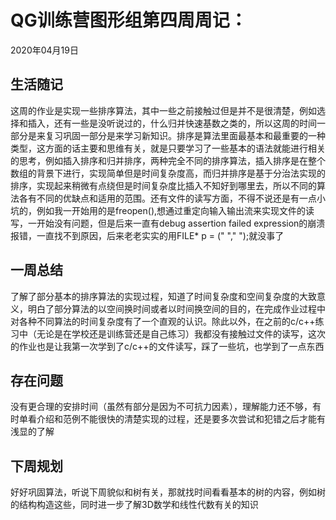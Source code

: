 # QG训练营图形组第四周周记：
2020年04月19日

## 生活随记
这周的作业是实现一些排序算法，其中一些之前接触过但是并不是很清楚，例如选择和插入，还有一些是没听说过的，什么归并快速基数之类的，所以这周的时间一部分是来复习巩固一部分是来学习新知识。排序是算法里面最基本和最重要的一种类型，这方面的话主要和思维有关，就是只要学习了一些基本的语法就能进行相关的思考，例如插入排序和归并排序，两种完全不同的排序算法，插入排序是在整个数组的背景下进行，实现简单但是时间复杂度高，而归并排序是基于分治法实现的排序，实现起来稍微有点绕但是时间复杂度比插入不知好到哪里去，所以不同的算法各有不同的优缺点和适用的范围。还有文件的读写方面，不得不说还是有一点小坑的，例如我一开始用的是freopen(),想通过重定向输入输出流来实现文件的读写，一开始没有问题，但是后来一直有debug assertion failed expression的崩溃报错，一直找不到原因，后来老老实实的用FILE* p = (" "," ");就没事了

## 一周总结
了解了部分基本的排序算法的实现过程，知道了时间复杂度和空间复杂度的大致意义，明白了部分算法的以空间换时间或者以时间换空间的目的，在完成作业过程中对各种不同算法的时间复杂度有了一个直观的认识。除此以外，在之前的c/c++练习中（无论是在学校还是训练营还是自己练习）我都没有接触过文件的读写，这次的作业也是让我第一次学到了c/c++的文件读写，踩了一些坑，也学到了一点东西

## 存在问题
没有更合理的安排时间（虽然有部分是因为不可抗力因素），理解能力还不够，有时单看介绍和范例不能很快的清楚实现的过程，还是要多次尝试和犯错之后才能有浅显的了解

## 下周规划
好好巩固算法，听说下周貌似和树有关，那就找时间看看基本的树的内容，例如树的结构构造这些，同时进一步了解3D数学和线性代数有关的知识


